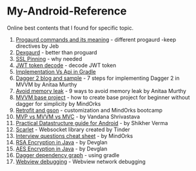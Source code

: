 # My-Android-Reference
Online best contents that I found for specific topic. 



1) [Progaurd commands and its meaning](https://jebware.com/blog/?p=418) - different progaurd -keep directives by Jeb
2) [Dexgaurd](https://www.guardsquare.com/en/blog/setting-up-dexguard-android-studio#:~:text=%2D%20DexGuard%20comes%20with%20a%20plugin,and%20double%2Dclick%20to%20install.) - better than proguard
3) [SSL Pinning](https://stackoverflow.com/questions/45699036/why-is-ssl-certificate-pinning-required) - why needed
4) [JWT token decode](https://jwt.io/) - decode JWT token
5) [Implementation Vs Api in Gradle](https://medium.com/mindorks/implementation-vs-api-in-gradle-3-0-494c817a6fa)
6) [Dagger 2 blog and sample](https://android.jlelse.eu/7-steps-to-implement-dagger-2-in-android-dabc16715a3a) - 7 steps for implementing Dagger 2 in MVVM by Anitaa Murthy
7) [Avoid memory leak](https://android.jlelse.eu/9-ways-to-avoid-memory-leaks-in-android-b6d81648e35e) - 9 ways to avoid memory leak by Anitaa Murthy
8) [MVVM base project](https://blog.mindorks.com/mvvm-architecture-android-tutorial-for-beginners-step-by-step-guide) - how to create base project for beginner without dagger for simplicity by MindOrks
9) [Retrofit and gson](https://futurestud.io/tutorials/retrofit-replace-the-integrated-json-converter) - customization and MindOrks bootcamp
10) [MVP vs MVVM vs MVC](https://blog.mindorks.com/mvc-mvp-mvvm-architecture-in-android) - by Vandana Shrivastava
11) [Practical Datastructure guide for Android](https://medium.com/mindorks/practical-data-structures-guide-for-android-developers-73fdec190802) - by Shikher Verma
12) [Scarlet](https://github.com/Tinder/Scarlet) - Websocket library created by Tinder
13) [Interview questions cheat sheet](https://github.com/MindorksOpenSource/android-interview-questions) - by MindOrks
14) [RSA Encryption in Java](https://www.devglan.com/java8/rsa-encryption-decryption-java) - by Devglan
15) [AES Encryption in Java](https://www.devglan.com/corejava/java-aes-encypt-decrypt) - by Devglan
16) [Dagger dependency graph](https://android.jlelse.eu/gradle-dependency-tree-819b68898a53) - using gradle
17) [Webview debugging](https://developers.google.com/web/tools/chrome-devtools/remote-debugging/webviews) - Webview network debugging 
